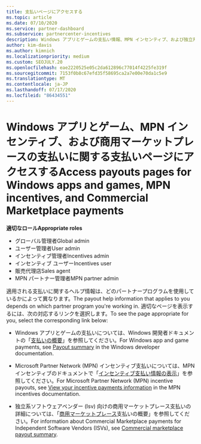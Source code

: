 ```yaml
---
title: 支払いページにアクセスする
ms.topic: article
ms.date: 07/10/2020
ms.service: partner-dashboard
ms.subservice: partnercenter-incentives
description: Windows アプリとゲームの支払い情報、MPN インセンティブ、および独立系ソフトウェアベンダー向けの商用マーケットプレース支払いにアクセスする方法について説明します。
author: kim-davis
ms.author: kimnich
ms.localizationpriority: medium
ms.custom: SEOJULY.20
ms.openlocfilehash: eae2220525e05c2da612896c77014f4225fe319f
ms.sourcegitcommit: 7153f0b8c67efd35f58695ca2a7e00e70da1c5e9
ms.translationtype: MT
ms.contentlocale: ja-JP
ms.lasthandoff: 07/17/2020
ms.locfileid: "86434551"
---
```

# <a name="access-payouts-pages-for-windows-apps-and-games-mpn-incentives-and-commercial-marketplace-payments"></a><span data-ttu-id="9d530-103">Windows アプリとゲーム、MPN インセンティブ、および商用マーケットプレースの支払いに関する支払いページにアクセスする</span><span class="sxs-lookup"><span data-stu-id="9d530-103">Access payouts pages for Windows apps and games, MPN incentives, and Commercial Marketplace payments</span></span>

<span data-ttu-id="9d530-104">**適切なロール**</span><span class="sxs-lookup"><span data-stu-id="9d530-104">**Appropriate roles**</span></span>
-   <span data-ttu-id="9d530-105">グローバル管理者</span><span class="sxs-lookup"><span data-stu-id="9d530-105">Global admin</span></span>
-   <span data-ttu-id="9d530-106">ユーザー管理者</span><span class="sxs-lookup"><span data-stu-id="9d530-106">User admin</span></span>
-   <span data-ttu-id="9d530-107">インセンティブ管理者</span><span class="sxs-lookup"><span data-stu-id="9d530-107">Incentives admin</span></span>
-   <span data-ttu-id="9d530-108">インセンティブ ユーザー</span><span class="sxs-lookup"><span data-stu-id="9d530-108">Incentives user</span></span>
-   <span data-ttu-id="9d530-109">販売代理店</span><span class="sxs-lookup"><span data-stu-id="9d530-109">Sales agent</span></span>
-   <span data-ttu-id="9d530-110">MPN パートナー管理者</span><span class="sxs-lookup"><span data-stu-id="9d530-110">MPN partner admin</span></span>

<span data-ttu-id="9d530-111">適用される支払いに関するヘルプ情報は、どのパートナープログラムを使用しているかによって異なります。</span><span class="sxs-lookup"><span data-stu-id="9d530-111">The payout help information that applies to you depends on which partner program you're working in.</span></span> <span data-ttu-id="9d530-112">適切なページを表示するには、次の対応するリンクを選択します。</span><span class="sxs-lookup"><span data-stu-id="9d530-112">To see the page appropriate for you, select the corresponding link below:</span></span>

- <span data-ttu-id="9d530-113">Windows アプリとゲームの支払いについては、Windows 開発者ドキュメントの「[支払いの概要](https://docs.microsoft.com/windows/uwp/publish/payout-summary)」を参照してください。</span><span class="sxs-lookup"><span data-stu-id="9d530-113">For Windows app and game payments, see [Payout summary](https://docs.microsoft.com/windows/uwp/publish/payout-summary) in the Windows developer documentation.</span></span>

- <span data-ttu-id="9d530-114">Microsoft Partner Network (MPN) インセンティブ支払いについては、MPN インセンティブのドキュメントで「[インセンティブ支払い情報の表示](understand-incentive-payouts.md)」を参照してください。</span><span class="sxs-lookup"><span data-stu-id="9d530-114">For Microsoft Partner Network (MPN) incentive payouts, see [View your incentive payments information](understand-incentive-payouts.md) in the MPN incentives documentation.</span></span>

- <span data-ttu-id="9d530-115">独立系ソフトウェアベンダー (Isv) 向けの商用マーケットプレース支払いの詳細については、「[商用マーケットプレース](https://docs.microsoft.com/azure/marketplace/partner-center-portal/payout-summary)支払いの概要」を参照してください。</span><span class="sxs-lookup"><span data-stu-id="9d530-115">For information about Commercial Marketplace payments for Independent Software Vendors (ISVs), see [Commercial marketplace payout summary](https://docs.microsoft.com/azure/marketplace/partner-center-portal/payout-summary).</span></span>
